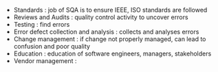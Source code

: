 - Standards : job of SQA is to ensure IEEE, ISO standards are followed
- Reviews and Audits : quality control activity to uncover errors 
- Testing : find errors
- Error defect collection and analysis : collects and analyses errors
- Change management : if change not properly managed, can lead to confusion and poor quality
- Education : education of software engineers, managers, stakeholders
- Vendor management : 
